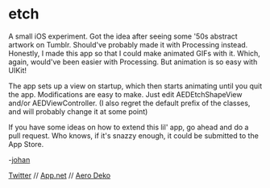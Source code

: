 etch
====

A small iOS experiment. Got the idea after seeing some '50s abstract artwork on Tumblr. Should've probably made it with Processing instead. Honestly, I made this app so that I could make animated GIFs with it. Which, again, would've been easier with Processing. But animation is so easy with UIKit!

The app sets up a view on startup, which then starts animating until you quit the app. Modifications are easy to make. Just edit AEDEtchShapeView and/or AEDViewController. (I also regret the default prefix of the classes, and will probably change it at some point)

If you have some ideas on how to extend this lil' app, go ahead and do a pull request. Who knows, if it's snazzy enough, it could be submitted to the App Store.

-[johan](http://jukeboxbabe.com)

[Twitter](https://twitter.com/suprjohan) // [App.net](https://alpha.app.net/jkh) // [Aero Deko](http://aerodeko.com)
